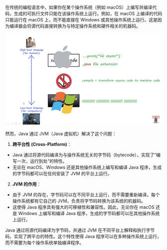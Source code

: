 在传统的编程语言中，如果你在某个操作系统（例如 macOS）上编写并编译代码，生成的可执行文件只能在该操作系统上运行。例如，在 macOS 上编译的代码只能运行在 macOS 上，而不能直接在 Windows 或其他操作系统上运行。这是因为编译器会将源代码直接转换为与特定操作系统和硬件相关的机器码。

![image-20240919192043548](../images/image-20240919192043548.png)

然而，Java 通过 JVM（Java 虚拟机）解决了这个问题：

1. **跨平台性 (Cross-Platform)**：

- Java 通过将源代码编译为与操作系统无关的字节码（bytecode），实现了“编写一次，运行到处”的特性。
- 无论在 macOS、Windows 还是其他操作系统上编写和编译 Java 程序，生成的字节码都可以在任何安装了 JVM 的平台上运行。

2. **JVM 的作用**：

- 由于 JVM 的存在，字节码可以在不同平台上运行，而不需要重新编译。每个操作系统都有它自己的 JVM，负责将字节码转换为该系统的机器码。
- 这使得 Java 程序具有强大的可移植性和兼容性。因此，无论你在 macOS 还是 Windows 上编写和编译 Java 程序，生成的字节码都可以在其他操作系统上运行。

Java 通过将源代码编译为字节码，并通过 JVM 在不同平台上解释和执行字节码，实现了跨平台的特性。这个特性使得 Java 程序可以在多种操作系统上运行，而不需要为每个操作系统单独编译程序。
